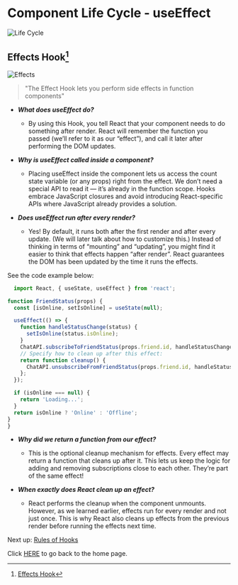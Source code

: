# Component Life Cycle - useEffect

![Life Cycle](https://encrypted-tbn0.gstatic.com/images?q=tbn:ANd9GcReOA6PNKCaneT2hZAKctprKbhmDz4RhOCIFw&usqp=CAU)

## Effects Hook[^1]

![Effects](https://encrypted-tbn0.gstatic.com/images?q=tbn:ANd9GcTGquu61NHSA7RqKQhZ2YeXawXcj0lWtYLpSg&usqp=CAU)

> "The Effect Hook lets you perform side effects in function components"

- _**What does useEffect do?**_
  - By using this Hook, you tell React that your component needs to do something after render. React will remember the function you passed (we’ll refer to it as our “effect”), and call it later after performing the DOM updates.

- _**Why is useEffect called inside a component?**_
  - Placing useEffect inside the component lets us access the count state variable (or any props) right from the effect. We don’t need a special API to read it — it’s already in the function scope. Hooks embrace JavaScript closures and avoid introducing React-specific APIs where JavaScript already provides a solution.

- _**Does useEffect run after every render?**_ 
  - Yes! By default, it runs both after the first render and after every update. (We will later talk about how to customize this.) Instead of thinking in terms of “mounting” and “updating”, you might find it easier to think that effects happen “after render”. React guarantees the DOM has been updated by the time it runs the effects.

See the code example below:

```JavaScript
  import React, { useState, useEffect } from 'react';

function FriendStatus(props) {
  const [isOnline, setIsOnline] = useState(null);

  useEffect(() => {
    function handleStatusChange(status) {
      setIsOnline(status.isOnline);
    }
    ChatAPI.subscribeToFriendStatus(props.friend.id, handleStatusChange);
    // Specify how to clean up after this effect:
    return function cleanup() {
      ChatAPI.unsubscribeFromFriendStatus(props.friend.id, handleStatusChange);
    };
  });

  if (isOnline === null) {
    return 'Loading...';
  }
  return isOnline ? 'Online' : 'Offline';
}
}
```

- _**Why did we return a function from our effect?**_
  - This is the optional cleanup mechanism for effects. Every effect may return a function that cleans up after it. This lets us keep the logic for adding and removing subscriptions close to each other. They’re part of the same effect!

- _**When exactly does React clean up an effect?**_
  - React performs the cleanup when the component unmounts. However, as we learned earlier, effects run for every render and not just once. This is why React also cleans up effects from the previous render before running the effects next time.

Next up:  [Rules of Hooks](https://reactjs.org/docs/hooks-rules.html)

Click [HERE](README.md) to go back to the home page.

[^1]: [Effects Hook](https://reactjs.org/docs/hooks-effect.html)